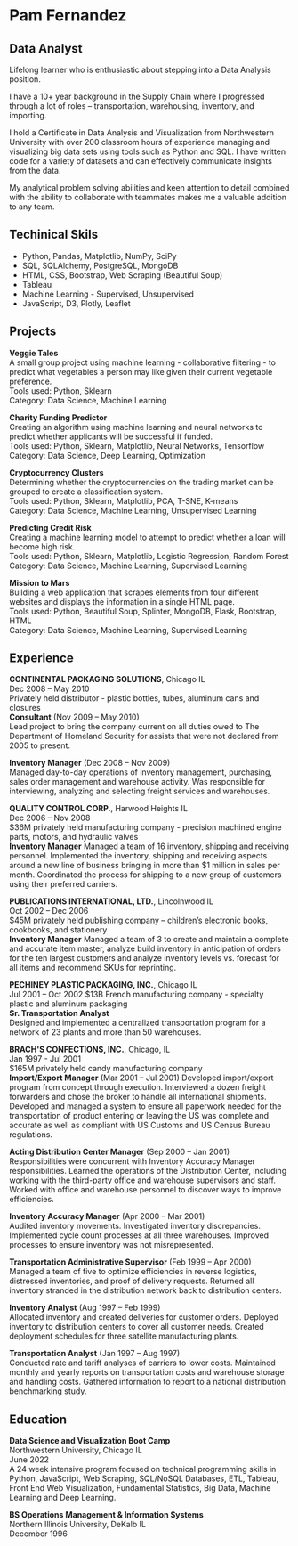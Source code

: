 # Pam Fernandez
## Data Analyst

Lifelong learner who is enthusiastic about stepping into a Data Analysis position. 

I have a 10+ year background in the Supply Chain where I progressed through a lot of roles – transportation, warehousing, inventory, and importing. 

I hold a Certificate in Data Analysis and Visualization from Northwestern University with over 200 classroom hours of experience managing and visualizing big data sets using tools such as Python and SQL. I have written code for a variety of datasets and can effectively communicate insights from the data. 

My analytical problem solving abilities and keen attention to detail combined with the ability to collaborate with teammates makes me a valuable addition to any team.


## Techinical Skils
* Python, Pandas, Matplotlib, NumPy, SciPy
* SQL, SQLAlchemy, PostgreSQL, MongoDB
* HTML, CSS, Bootstrap, Web Scraping (Beautiful Soup)
* Tableau
* Machine Learning - Supervised, Unsupervised
* JavaScript, D3, Plotly, Leaflet

## Projects
<b> Veggie Tales</b><br>
A small group project using machine learning - collaborative filtering - to predict what vegetables a person may like given their current vegetable preference.<br>
Tools used: Python, Sklearn<br>
Category: Data Science, Machine Learning

<b> Charity Funding Predictor</b><br>
Creating an algorithm using machine learning and neural networks to predict whether applicants will be successful if funded.<br>
Tools used: Python, Sklearn, Matplotlib, Neural Networks, Tensorflow<br>
Category: Data Science, Deep Learning, Optimization

<b> Cryptocurrency Clusters</b><br>
Determining whether the cryptocurrencies on the trading market can be grouped to create a classification system.<br>
Tools used: Python, Sklearn, Matplotlib, PCA, T-SNE, K-means<br>
Category: Data Science, Machine Learning, Unsupervised Learning

<b> Predicting Credit Risk</b><br>
Creating a machine learning model to attempt to predict whether a loan will become high risk.<br>
Tools used: Python, Sklearn, Matplotlib, Logistic Regression, Random Forest<br>
Category: Data Science, Machine Learning, Supervised Learning

<b> Mission to Mars</b><br>
Building a web application that scrapes elements from four different websites and displays the information in a single HTML page.<br>
Tools used: Python, Beautiful Soup, Splinter, MongoDB, Flask, Bootstrap, HTML<br>
Category: Data Science, Machine Learning, Supervised Learning

## Experience
<b> CONTINENTAL PACKAGING SOLUTIONS</b>, Chicago IL<br>
Dec 2008 – May 2010<br>
Privately held distributor - plastic bottles, tubes, aluminum cans and closures<br>
<b> Consultant</b>  (Nov 2009 – May 2010)                                                 
Lead project to bring the company current on all duties owed to The Department of Homeland Security for assists that were not declared from 2005 to present.
 
<b> Inventory Manager</b>  (Dec 2008 – Nov 2009)                                          
Managed day-to-day operations of inventory management, purchasing, sales order management and warehouse activity. Was responsible for interviewing, analyzing and selecting freight services and warehouses.

<b> QUALITY CONTROL CORP.</b>, Harwood Heights IL                           		                       
Dec 2006 – Nov 2008<br>
$36M privately held manufacturing company - precision machined engine parts, motors, and hydraulic valves<br>
<b> Inventory Manager</b>
Managed a team of 16 inventory, shipping and receiving personnel. Implemented the inventory, shipping and receiving aspects around a new line of business bringing in more than $1 million in sales per month. Coordinated the process for shipping to a new group of customers using their preferred carriers.

<b> PUBLICATIONS INTERNATIONAL, LTD.</b>, Lincolnwood IL                    		                        
Oct 2002 – Dec 2006       
$45M privately held publishing company – children’s electronic books, cookbooks, and stationery<br>
<b> Inventory Manager</b> 
Managed a team of 3 to create and maintain a complete and accurate item master, analyze build inventory in anticipation of orders for the ten largest customers and analyze inventory levels vs. forecast for all items and recommend SKUs for reprinting.
 
<b> PECHINEY PLASTIC PACKAGING, INC.</b>, Chicago IL                                      		             
Jul 2001 – Oct 2002
$13B French manufacturing company - specialty plastic and aluminum packaging</br>
<b> Sr. Transportation Analyst</b>                                                                                              
Designed and implemented a centralized transportation program for a network of 23 plants and more than 50 warehouses.

<b> BRACH'S CONFECTIONS, INC.</b>, Chicago, IL                                      		                           
Jan 1997 - Jul 2001         
$165M privately held candy manufacturing company</br>
<b> Import/Export Manager</b>  (Mar 2001 – Jul 2001)
Developed import/export program from concept through execution. Interviewed a dozen freight forwarders and chose the broker to handle all international shipments. Developed and managed a system to ensure all paperwork needed for the transportation of product entering or leaving the US was complete and accurate as well as compliant with US Customs and US Census Bureau regulations.
 
<b> Acting Distribution Center Manager</b>  (Sep 2000 – Jan 2001)</br>
Responsibilities were concurrent with Inventory Accuracy Manager responsibilities. Learned the operations of the Distribution Center, including working with the third-party office and warehouse supervisors and staff. Worked with office and warehouse personnel to discover ways to improve efficiencies.
 
<b> Inventory Accuracy Manager</b>  (Apr 2000 – Mar 2001)</br>
Audited inventory movements.  Investigated inventory discrepancies. Implemented cycle count processes at all three warehouses. Improved processes to ensure inventory was not misrepresented.
 
<b> Transportation Administrative Supervisor</b>  (Feb 1999 – Apr 2000)</br>
Managed a team of five to optimize efficiencies in reverse logistics, distressed inventories, and proof of delivery requests. Returned all inventory stranded in the distribution network back to distribution centers.
 
<b> Inventory Analyst</b>  (Aug 1997 – Feb 1999)</br>
Allocated inventory and created deliveries for customer orders.  Deployed inventory to distribution centers to cover all customer needs. Created deployment schedules for three satellite manufacturing plants.
 
<b> Transportation Analyst</b>  (Jan 1997 – Aug 1997)</br>
Conducted rate and tariff analyses of carriers to lower costs. Maintained monthly and yearly reports on transportation costs and warehouse storage and handling costs. Gathered information to report to a national distribution benchmarking study.


## Education
<b>Data Science and Visualization Boot Camp</b><br>
Northwestern University, Chicago IL<br>
June 2022<br>
A 24 week intensive program focused on technical programming skills in Python, JavaScript, Web Scraping, SQL/NoSQL Databases, ETL, Tableau, Front End Web Visualization, Fundamental Statistics, Big Data, Machine Learning and Deep Learning.

<b>BS Operations Management & Information Systems</b>				      
Northern Illinois University, DeKalb IL<br>
December 1996

